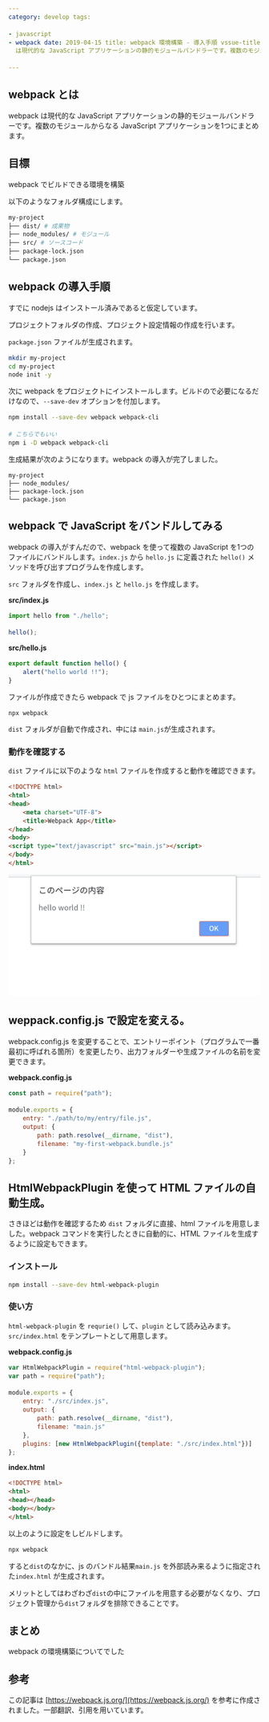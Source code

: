 ```yaml
---
category: develop tags:

- javascript
- webpack date: 2019-04-15 title: webpack 環境構築 - 導入手順 vssue-title: create-webpack-environment description: "webpack
  は現代的な JavaScript アプリケーションの静的モジュールバンドラーです。複数のモジュールからなる JavaScript アプリケーションを一つにまとめます。環境構築編です"

---
```


## webpack とは

webpack は現代的な JavaScript アプリケーションの静的モジュールバンドラーです。複数のモジュールからなる JavaScript アプリケーションを1つにまとめます。

## 目標

webpack でビルドできる環境を構築

以下のようなフォルダ構成にします。

```bash
my-project
├── dist/ # 成果物
├── node_modules/ # モジュール
├── src/ # ソースコード
├── package-lock.json
└── package.json
```

## webpack の導入手順

すでに nodejs はインストール済みであると仮定しています。

プロジェクトフォルダの作成、プロジェクト設定情報の作成を行います。

`package.json` ファイルが生成されます。

```bash
mkdir my-project
cd my-project
node init -y
```

次に webpack をプロジェクトにインストールします。ビルドので必要になるだけなので、`--save-dev` オプションを付加します。

```bash
npm install --save-dev webpack webpack-cli

# こちらでもいい
npm i -D webpack webpack-cli
```

生成結果が次のようになります。webpack の導入が完了しました。

```
my-project
├── node_modules/
├── package-lock.json
└── package.json
```

## webpack で JavaScript をバンドルしてみる

webpack の導入がすんだので、webpack を使って複数の JavaScript を1つのファイルにバンドルします。`index.js` から `hello.js` に定義された `hello()`
メソッドを呼び出すプログラムを作成します。

`src` フォルダを作成し、`index.js` と `hello.js` を作成します。

**src/index.js**

```js
import hello from "./hello";

hello();
```

**src/hello.js**

```js
export default function hello() {
    alert("hello world !!");
}
```

ファイルが作成できたら webpack で js ファイルをひとつにまとめます。

```
npx webpack
```

`dist` フォルダが自動で作成され、中には `main.js`が生成されます。

### 動作を確認する

`dist` ファイルに以下のような `html` ファイルを作成すると動作を確認できます。

```HTML
<!DOCTYPE html>
<html>
<head>
    <meta charset="UTF-8">
    <title>Webpack App</title>
</head>
<body>
<script type="text/javascript" src="main.js"></script>
</body>
</html>
```

![hello world](./images/hello-world.png)

## weppack.config.js で設定を変える。

webpack.config.js を変更することで、エントリーポイント（プログラムで一番最初に呼ばれる箇所）を変更したり、出力フォルダーや生成ファイルの名前を変更できます。

**webpack.config.js**

```js
const path = require("path");

module.exports = {
    entry: "./path/to/my/entry/file.js",
    output: {
        path: path.resolve(__dirname, "dist"),
        filename: "my-first-webpack.bundle.js"
    }
};
```

## HtmlWebpackPlugin を使って HTML ファイルの自動生成。

さきほどは動作を確認するため `dist` フォルダに直接、html ファイルを用意しました。webpack コマンドを実行したときに自動的に、HTML ファイルを生成するように設定もできます。

### インストール

```bash
npm install --save-dev html-webpack-plugin
```

### 使い方

`html-webpack-plugin` を `requrie()` して、`plugin` として読み込みます。
`src/index.html` をテンプレートとして用意します。

**webpack.config.js**

```js
var HtmlWebpackPlugin = require("html-webpack-plugin");
var path = require("path");

module.exports = {
    entry: "./src/index.js",
    output: {
        path: path.resolve(__dirname, "dist"),
        filename: "main.js"
    },
    plugins: [new HtmlWebpackPlugin({template: "./src/index.html"})]
};
```

**index.html**

```html
<!DOCTYPE html>
<html>
<head></head>
<body></body>
</html>
```

以上のように設定をしビルドします。

```bash
npx webpack
```

すると`dist`のなかに、js のバンドル結果`main.js` を外部読み来るように指定された`index.html` が生成されます。

メリットとしてはわざわざ`dist`の中にファイルを用意する必要がなくなり、プロジェクト管理から`dist`フォルダを排除できることです。

## まとめ

webpack の環境構築についてでした

## 参考

この記事は [https://webpack.js.org/](https://webpack.js.org/) を参考に作成されました。一部翻訳、引用を用いています。
